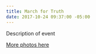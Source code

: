 ```yaml
---
title: March for Truth
date: 2017-10-24 09:37:00 -05:00
---
```


Description of event

[More photos here](https://photos.app.goo.gl/t2NILipYOA5Tn7OK2)